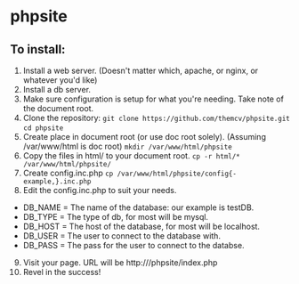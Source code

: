 # phpsite
## To install:
1. Install a web server. (Doesn't matter which, apache, or nginx, or whatever you'd like)
2. Install a db server.
3. Make sure configuration is setup for what you're needing. Take note of the document root.
4. Clone the repository:
`git clone https://github.com/themcv/phpsite.git`
`cd phpsite`
5. Create place in document root (or use doc root solely). (Assuming /var/www/html is doc root)
`mkdir /var/www/html/phpsite`
6. Copy the files in html/ to your document root.
`cp -r html/* /var/www/html/phpsite/`
7. Create config.inc.php
`cp /var/www/html/phpsite/config{-example,}.inc.php`
8. Edit the config.inc.php to suit your needs.
* DB_NAME = The name of the database: our example is testDB.
* DB_TYPE = The type of db, for most will be mysql.
* DB_HOST = The host of the database, for most will be localhost.
* DB_USER = The user to connect to the database with.
* DB_PASS = The pass for the user to connect to the databse.
9. Visit your page. URL will be http://<yourserverip>/phpsite/index.php
10. Revel in the success!
